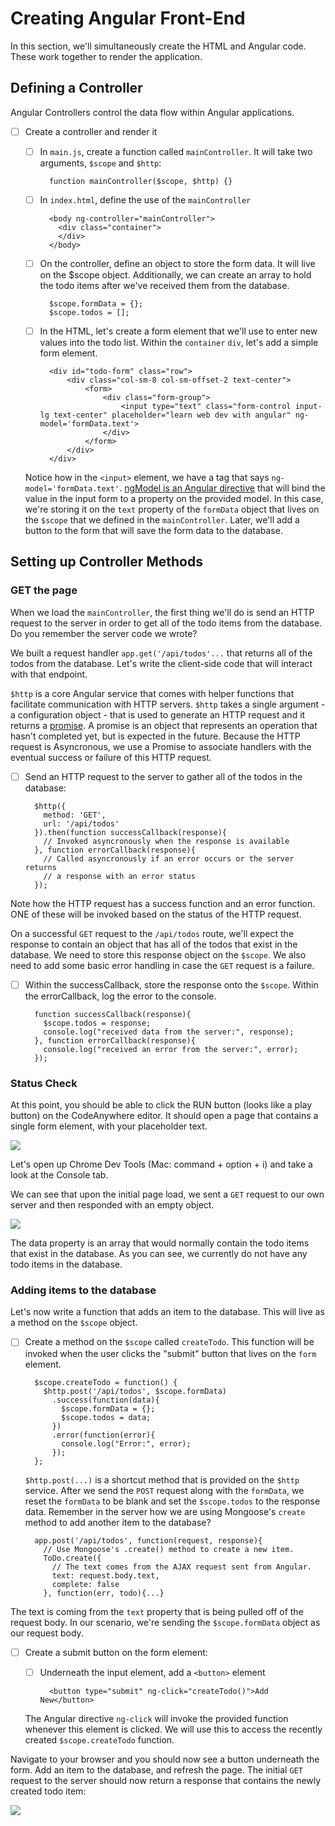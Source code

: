 # Creating Angular Front-End

In this section, we'll simultaneously create the HTML and Angular code. These work together to render the application.

## Defining a Controller

Angular Controllers control the data flow within Angular applications. 

- [ ] Create a controller and render it

  - [ ] In `main.js`, create a function called `mainController`. It will take two arguments, `$scope` and `$http`:
    
          function mainController($scope, $http) {}

  - [ ] In `index.html`, define the use of the `mainController`

          <body ng-controller="mainController">
            <div class="container">
            </div>
          </body>

  - [ ] On the controller, define an object to store the form data. It will live on the $scope object. Additionally, we can create an array to hold the todo items after we've received them from the database.

          $scope.formData = {};
          $scope.todos = [];

  - [ ] In the HTML, let's create a form element that we'll use to enter new values into the todo list. Within the `container` `div`, let's add a simple form element.
          
          <div id="todo-form" class="row">
              <div class="col-sm-8 col-sm-offset-2 text-center">
                  <form> 
                      <div class="form-group">
                          <input type="text" class="form-control input-lg text-center" placeholder="learn web dev with angular" ng-model='formData.text'>
                      </div>
                  </form>
              </div>
          </div>

  Notice how in the `<input>` element, we have a tag that says `ng-model='formData.text'`. [ngModel is an Angular directive](https://docs.angularjs.org/api/ng/directive/ngModel) that will bind the value in the input form to a property on the provided model. In this case, we're storing it on the `text` property of the `formData` object that lives on the `$scope` that we defined in the `mainController`. Later, we'll add a button to the form that will save the form data to the database.

## Setting up Controller Methods

### GET the page

When we load the `mainController`, the first thing we'll do is send an HTTP request to the server in order to get all of the todo items from the database. Do you remember the server code we wrote? 

We built a request handler `app.get('/api/todos'...` that returns all of the todos from the database. Let's write the client-side code that will interact with that endpoint.

`$http` is a core Angular service that comes with helper functions that facilitate communication with HTTP servers. `$http` takes a single argument - a configuration object - that is used to generate an HTTP request and it returns a [promise](https://developer.mozilla.org/en-US/docs/Web/JavaScript/Reference/Global_Objects/Promise). A promise is an object that represents an operation that hasn't completed yet, but is expected in the future. Because the HTTP request is Asyncronous, we use a Promise to associate handlers with the eventual success or failure of this HTTP request.

- [ ] Send an HTTP request to the server to gather all of the todos in the database:

        $http({
          method: 'GET',
          url: '/api/todos'
        }).then(function successCallback(response){
          // Invoked asyncronously when the response is available
        }, function errorCallback(response){
          // Called asyncronously if an error occurs or the server returns
          // a response with an error status
        });

Note how the HTTP request has a success function and an error function. ONE of these will be invoked based on the status of the HTTP request.

On a successful `GET` request to the `/api/todos` route, we'll expect the response to contain an object that has all of the todos that exist in the database. We need to store this response object on the `$scope`. We also need to add some basic error handling in case the `GET` request is a failure.

- [ ] Within the successCallback, store the response onto the `$scope`. Within the errorCallback, log the error to the console.
    
        function successCallback(response){
          $scope.todos = response;
          console.log("received data from the server:", response);
        }, function errorCallback(response){
          console.log("received an error from the server:", error);
        });

### Status Check

At this point, you should be able to click the RUN button (looks like a play button) on the CodeAnywhere editor. It should open a page that contains a single form element, with your placeholder text.

![](http://i64.tinypic.com/sq1mjd.jpg)

Let's open up Chrome Dev Tools (Mac: command + option + i) and take a look at the Console tab. 

We can see that upon the initial page load, we sent a `GET` request to our own server and then responded with an empty object.

![](http://i64.tinypic.com/21djrit.jpg)

The data property is an array that would normally contain the todo items that exist in the database. As you can see, we currently do not have any todo items in the database.

### Adding items to the database

Let's now write a function that adds an item to the database. This will live as a method on the `$scope` object.

- [ ] Create a method on the `$scope` called `createTodo`. This function will be invoked when the user clicks the "submit" button that lives on the `form` element.

        $scope.createTodo = function() {
          $http.post('/api/todos', $scope.formData)
            .success(function(data){
              $scope.formData = {};
              $scope.todos = data;
            })
            .error(function(error){
              console.log("Error:", error);
            });
        };

  `$http.post(...)` is a shortcut method that is provided on the `$http` service. After we send the `POST` request along with the `formData`, we reset the `formData` to be blank and set the `$scope.todos` to the response data. Remember in the server how we are using Mongoose's `create` method to add another item to the database?

        app.post('/api/todos', function(request, response){
          // Use Mongoose's .create() method to create a new item. 
          ToDo.create({
            // The text comes from the AJAX request sent from Angular.
            text: request.body.text,
            complete: false
          }, function(err, todo){...}

The text is coming from the `text` property that is being pulled off of the request body. In our scenario, we're sending the `$scope.formData` object as our request body.

- [ ] Create a submit button on the form element:
  - [ ] Underneath the input element, add a `<button>` element

          <button type="submit" ng-click="createTodo()">Add New</button>

  The Angular directive `ng-click` will invoke the provided function whenever this element is clicked. We will use this to access the recently created `$scope.createTodo` function.

Navigate to your browser and you should now see a button underneath the form. Add an item to the database, and refresh the page. The initial `GET` request to the server should now return a response that contains the newly created todo item:

![](http://i66.tinypic.com/w2ise1.jpg)




